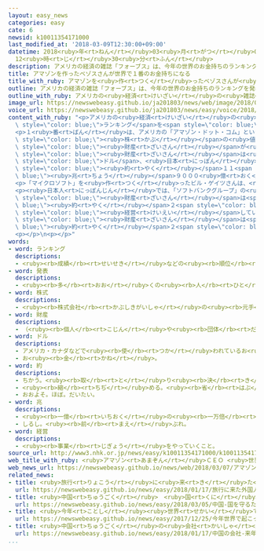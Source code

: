 ```yaml
---
layout: easy_news
categories: easy
cate: 6
newsid: k10011354171000
last_modified_at: '2018-03-09T12:30:00+09:00'
datetime: 2018<ruby>年<rt>ねん</rt></ruby>03<ruby>月<rt>がつ</rt></ruby>09<ruby>日<rt>にち</rt></ruby>
  12<ruby>時<rt>じ</rt></ruby>30<ruby>分<rt>ふん</rt></ruby>
description: アメリカの経済の雑誌「フォーブス」は、今年の世界のお金持ちのランキングを発表しました。
title: アマゾンを作ったベゾスさんが世界で１番のお金持ちになる
title_with_ruby: アマゾンを<ruby>作<rt>つく</rt></ruby>ったベゾスさんが<ruby>世界<rt>せかい</rt></ruby>で１<ruby>番<rt>ばん</rt></ruby>のお<ruby>金持<rt>かねも</rt></ruby>ちになる
outline: アメリカの経済の雑誌「フォーブス」は、今年の世界のお金持ちのランキングを発表しました。
outline_with_ruby: アメリカの<ruby>経済<rt>けいざい</rt></ruby>の<ruby>雑誌<rt>ざっし</rt></ruby>「フォーブス」は、<ruby>今年<rt>ことし</rt></ruby>の<ruby>世界<rt>せかい</rt></ruby>のお<ruby>金持<rt>かねも</rt></ruby>ちのランキングを<ruby>発表<rt>はっぴょう</rt></ruby>しました。
image_url: https://newswebeasy.github.io/ja201803/news/web/image/2018/03/07/K10011354171_1803070713_1803070714_01_02.jpg
voice_url: https://newswebeasy.github.io/ja201803/news/easy/voice/2018/03/09/k10011354171000.mp3
content_with_ruby: "<p>アメリカの<ruby>経済<rt>けいざい</rt></ruby>の<ruby>雑誌<rt>ざっし</rt></ruby>「フォーブス」は、<ruby>今年<rt>ことし</rt></ruby>の<ruby>世界<rt>せかい</rt></ruby>のお<ruby>金持<rt>かねも</rt></ruby>ちの<span\
  \ style=\"color: blue;\">ランキング</span>を<span style=\"color: blue;\"><ruby>発表<rt>はっぴょう</rt></ruby></span>しました。</p>\n\
  <p>１<ruby>番<rt>ばん</rt></ruby>は、アメリカの「アマゾン・ドット・コム」という<ruby>会社<rt>かいしゃ</rt></ruby>を<ruby>作<rt>つく</rt></ruby>ったジェフ・ベゾスさんです。ベゾスさんは、<ruby>初<rt>はじ</rt></ruby>めて<ruby>世界<rt>せかい</rt></ruby>で１<ruby>番<rt>ばん</rt></ruby>のお<ruby>金持<rt>かねも</rt></ruby>ちになりました。アマゾンの<span\
  \ style=\"color: blue;\"><ruby>株<rt>かぶ</rt></ruby></span>の<ruby>値段<rt>ねだん</rt></ruby>が１<ruby>年<rt>ねん</rt></ruby>で５９％<ruby>高<rt>たか</rt></ruby>くなって、ベゾスさんが<ruby>持<rt>も</rt></ruby>っている<span\
  \ style=\"color: blue;\"><ruby>財産<rt>ざいさん</rt></ruby></span>が<ruby>増<rt>ふ</rt></ruby>えたためです。<span\
  \ style=\"color: blue;\"><ruby>財産<rt>ざいさん</rt></ruby></span>は<ruby>全部<rt>ぜんぶ</rt></ruby>で１１２０<ruby>億<rt>おく</rt></ruby><span\
  \ style=\"color: blue;\">ドル</span>、<ruby>日本<rt>にっぽん</rt></ruby>のお<ruby>金<rt>かね</rt></ruby>で<span\
  \ style=\"color: blue;\"><ruby>約<rt>やく</rt></ruby></span>１１<span style=\"color:\
  \ blue;\"><ruby>兆<rt>ちょう</rt></ruby></span>９０００<ruby>億<rt>おく</rt></ruby><ruby>円<rt>えん</rt></ruby>でした。</p>\n\
  <p>「マイクロソフト」を<ruby>作<rt>つく</rt></ruby>ったビル・ゲイツさんは、<ruby>去年<rt>きょねん</rt></ruby>まで４<ruby>年<rt>ねん</rt></ruby><ruby>続<rt>つづ</rt></ruby>けて１<ruby>番<rt>ばん</rt></ruby>でしたが、<ruby>今年<rt>ことし</rt></ruby>は２<ruby>番<rt>ばん</rt></ruby>でした。</p>\n\
  <p><ruby>日本人<rt>にっぽんじん</rt></ruby>では、「ソフトバンクグループ」の<ruby>社長<rt>しゃちょう</rt></ruby>の<ruby>孫正義<rt>そんまさよし</rt></ruby>さんが３９<ruby>番<rt>ばん</rt></ruby>で、<span\
  \ style=\"color: blue;\"><ruby>財産<rt>ざいさん</rt></ruby></span>は<span style=\"color:\
  \ blue;\"><ruby>約<rt>やく</rt></ruby></span>２<span style=\"color: blue;\"><ruby>兆<rt>ちょう</rt></ruby></span>４０００<ruby>億<rt>おく</rt></ruby><ruby>円<rt>えん</rt></ruby>でした。「ユニクロ」を<span\
  \ style=\"color: blue;\"><ruby>経営<rt>けいえい</rt></ruby></span>している<ruby>柳井正<rt>やないただし</rt></ruby>さんは５５<ruby>番<rt>ばん</rt></ruby>で、<span\
  \ style=\"color: blue;\"><ruby>財産<rt>ざいさん</rt></ruby></span>は<span style=\"color:\
  \ blue;\"><ruby>約<rt>やく</rt></ruby></span>２<span style=\"color: blue;\"><ruby>兆<rt>ちょう</rt></ruby></span><ruby>円<rt>えん</rt></ruby>でした。</p>\n\
  <p></p>\n<p></p>"
words:
- word: ランキング
  descriptions:
  - <ruby><rb>成績</rb><rt>せいせき</rt></ruby>などの<ruby><rb>順位</rb><rt>じゅんい</rt></ruby>。<ruby><rb>等級</rb><rt>とうきゅう</rt></ruby>。
- word: 発表
  descriptions:
  - <ruby><rb>多</rb><rt>おお</rt></ruby>くの<ruby><rb>人</rb><rt>ひと</rt></ruby>に<ruby><rb>広</rb><rt>ひろ</rt></ruby>く<ruby><rb>知</rb><rt>し</rt></ruby>らせること。
- word: 株式
  descriptions:
  - <ruby><rb>株式会社</rb><rt>かぶしきがいしゃ</rt></ruby>の<ruby><rb>元手</rb><rt>もとで</rt></ruby>の<ruby><rb>単位</rb><rt>たんい</rt></ruby>。<ruby><rb>総額</rb><rt>そうがく</rt></ruby>を<ruby><rb>均等</rb><rt>きんとう</rt></ruby>に<ruby><rb>分</rb><rt>わ</rt></ruby>けた、その<ruby><rb>一</rb><rt>ひと</rt></ruby>つ<ruby><rb>一</rb><rt>ひと</rt></ruby>つをいう。
- word: 財産
  descriptions:
  - （<ruby><rb>個人</rb><rt>こじん</rt></ruby>や<ruby><rb>団体</rb><rt>だんたい</rt></ruby>の<ruby><rb>持</rb><rt>も</rt></ruby>っている）お<ruby><rb>金</rb><rt>かね</rt></ruby>や<ruby><rb>品物</rb><rt>しなもの</rt></ruby>・<ruby><rb>土地</rb><rt>とち</rt></ruby>・<ruby><rb>技術</rb><rt>ぎじゅつ</rt></ruby>など、<ruby><rb>価値</rb><rt>かち</rt></ruby>のあるもの。<ruby><rb>資産</rb><rt>しさん</rt></ruby>。
- word: ドル
  descriptions:
  - アメリカ・カナダなどで<ruby><rb>使</rb><rt>つか</rt></ruby>われているお<ruby><rb>金</rb><rt>かね</rt></ruby>の<ruby><rb>単位</rb><rt>たんい</rt></ruby>。<ruby><rb>１</rb><rt>いち</rt></ruby>ドルは１００セント。
  - お<ruby><rb>金</rb><rt>かね</rt></ruby>。
- word: 約
  descriptions:
  - ちかう。<ruby><rb>取</rb><rt>と</rt></ruby>り<ruby><rb>決</rb><rt>き</rt></ruby>める。
  - <ruby><rb>縮</rb><rt>ちぢ</rt></ruby>める。<ruby><rb>省</rb><rt>はぶ</rt></ruby>く。<ruby><rb>簡単</rb><rt>かんたん</rt></ruby>にする。
  - おおよそ。ほぼ。だいたい。
- word: 兆
  descriptions:
  - <ruby><rb>一億</rb><rt>いちおく</rt></ruby>の<ruby><rb>一万倍</rb><rt>いちまんばい</rt></ruby>。
  - しるし。<ruby><rb>前</rb><rt>まえ</rt></ruby>ぶれ。
- word: 経営
  descriptions:
  - <ruby><rb>事業</rb><rt>じぎょう</rt></ruby>をやっていくこと。
source_url: http://www3.nhk.or.jp/news/easy/k10011354171000/k10011354171000.html
web_title_with_ruby: <ruby>アマゾン<rt>あまぞん</rt></ruby>ＣＥＯ <ruby>世界<rt>せかい</rt></ruby>の<ruby>長者番付<rt>ちょうじゃばんづけ</rt></ruby>で<ruby>初<rt>はつ</rt></ruby>の<ruby>首位<rt>しゅい</rt></ruby>
web_news_url: https://newswebeasy.github.io/news/web/2018/03/07/アマゾンCEO-世界の長者番付で初の首位
related_news:
- title: <ruby>旅行<rt>りょこう</rt></ruby>に<ruby>来<rt>き</rt></ruby>た<ruby>外国人<rt>がいこくじん</rt></ruby>が<ruby>使<rt>つか</rt></ruby>ったお<ruby>金<rt>かね</rt></ruby>　<ruby>初<rt>はじ</rt></ruby>めて４<ruby>兆<rt>ちょう</rt></ruby><ruby>円<rt>えん</rt></ruby><ruby>以上<rt>いじょう</rt></ruby>になる
  url: https://newswebeasy.github.io/news/easy/2018/01/17/旅行に来た外国人が使ったお金-初めて4兆円以上になる
- title: <ruby>中国<rt>ちゅうごく</rt></ruby>　<ruby>国<rt>くに</rt></ruby>を<ruby>守<rt>まも</rt></ruby>るために<ruby>使<rt>つか</rt></ruby>うお<ruby>金<rt>かね</rt></ruby>は<ruby>去年<rt>きょねん</rt></ruby>より８％<ruby>増<rt>ふ</rt></ruby>える
  url: https://newswebeasy.github.io/news/easy/2018/03/05/中国-国を守るために使うお金は去年より8増える
- title: <ruby>今年<rt>ことし</rt></ruby><ruby>世界<rt>せかい</rt></ruby>で<ruby>起<rt>お</rt></ruby>こった<ruby>地震<rt>じしん</rt></ruby>などの<ruby>災害<rt>さいがい</rt></ruby>の<ruby>被害<rt>ひがい</rt></ruby>は<ruby>約<rt>やく</rt></ruby>３５<ruby>兆<rt>ちょう</rt></ruby><ruby>円<rt>えん</rt></ruby>
  url: https://newswebeasy.github.io/news/easy/2017/12/25/今年世界で起こった地震などの災害の被害は約35兆円
- title: <ruby>中国<rt>ちゅうごく</rt></ruby>の<ruby>会社<rt>かいしゃ</rt></ruby>　<ruby>来年<rt>らいねん</rt></ruby>アメリカで<ruby>車<rt>くるま</rt></ruby>を<ruby>売<rt>う</rt></ruby>り<ruby>始<rt>はじ</rt></ruby>める<ruby>計画<rt>けいかく</rt></ruby>を<ruby>発表<rt>はっぴょう</rt></ruby>
  url: https://newswebeasy.github.io/news/easy/2018/01/17/中国の会社-来年アメリカで車を売り始める計画を発表
...
```

